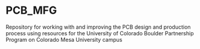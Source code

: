 # PCB_MFG
Repository for working with and improving the PCB design and production process using resources for the University of Colorado Boulder Partnership Program on Colorado Mesa University campus
